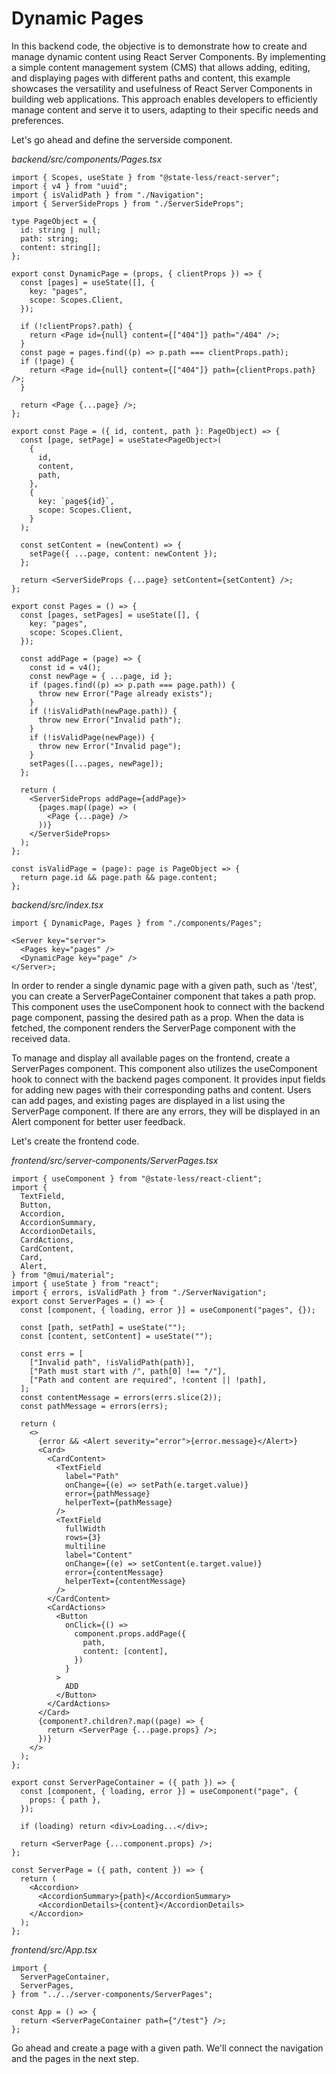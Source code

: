 # Dynamic Pages

In this backend code, the objective is to demonstrate how to create and manage dynamic content using React Server Components. By implementing a simple content management system (CMS) that allows adding, editing, and displaying pages with different paths and content, this example showcases the versatility and usefulness of React Server Components in building web applications. This approach enables developers to efficiently manage content and serve it to users, adapting to their specific needs and preferences.

Let's go ahead and define the serverside component.

_backend/src/components/Pages.tsx_

```tsx
import { Scopes, useState } from "@state-less/react-server";
import { v4 } from "uuid";
import { isValidPath } from "./Navigation";
import { ServerSideProps } from "./ServerSideProps";

type PageObject = {
  id: string | null;
  path: string;
  content: string[];
};

export const DynamicPage = (props, { clientProps }) => {
  const [pages] = useState([], {
    key: "pages",
    scope: Scopes.Client,
  });

  if (!clientProps?.path) {
    return <Page id={null} content={["404"]} path="/404" />;
  }
  const page = pages.find((p) => p.path === clientProps.path);
  if (!page) {
    return <Page id={null} content={["404"]} path={clientProps.path} />;
  }

  return <Page {...page} />;
};

export const Page = ({ id, content, path }: PageObject) => {
  const [page, setPage] = useState<PageObject>(
    {
      id,
      content,
      path,
    },
    {
      key: `page${id}`,
      scope: Scopes.Client,
    }
  );

  const setContent = (newContent) => {
    setPage({ ...page, content: newContent });
  };

  return <ServerSideProps {...page} setContent={setContent} />;
};

export const Pages = () => {
  const [pages, setPages] = useState([], {
    key: "pages",
    scope: Scopes.Client,
  });

  const addPage = (page) => {
    const id = v4();
    const newPage = { ...page, id };
    if (pages.find((p) => p.path === page.path)) {
      throw new Error("Page already exists");
    }
    if (!isValidPath(newPage.path)) {
      throw new Error("Invalid path");
    }
    if (!isValidPage(newPage)) {
      throw new Error("Invalid page");
    }
    setPages([...pages, newPage]);
  };

  return (
    <ServerSideProps addPage={addPage}>
      {pages.map((page) => (
        <Page {...page} />
      ))}
    </ServerSideProps>
  );
};

const isValidPage = (page): page is PageObject => {
  return page.id && page.path && page.content;
};
```

_backend/src/index.tsx_

```tsx
import { DynamicPage, Pages } from "./components/Pages";

<Server key="server">
  <Pages key="pages" />
  <DynamicPage key="page" />
</Server>;
```

In order to render a single dynamic page with a given path, such as '/test', you can create a ServerPageContainer component that takes a path prop. This component uses the useComponent hook to connect with the backend page component, passing the desired path as a prop. When the data is fetched, the component renders the ServerPage component with the received data.

To manage and display all available pages on the frontend, create a ServerPages component. This component also utilizes the useComponent hook to connect with the backend pages component. It provides input fields for adding new pages with their corresponding paths and content. Users can add pages, and existing pages are displayed in a list using the ServerPage component. If there are any errors, they will be displayed in an Alert component for better user feedback.

Let's create the frontend code.

_frontend/src/server-components/ServerPages.tsx_

```tsx
import { useComponent } from "@state-less/react-client";
import {
  TextField,
  Button,
  Accordion,
  AccordionSummary,
  AccordionDetails,
  CardActions,
  CardContent,
  Card,
  Alert,
} from "@mui/material";
import { useState } from "react";
import { errors, isValidPath } from "./ServerNavigation";
export const ServerPages = () => {
  const [component, { loading, error }] = useComponent("pages", {});

  const [path, setPath] = useState("");
  const [content, setContent] = useState("");

  const errs = [
    ["Invalid path", !isValidPath(path)],
    ["Path must start with /", path[0] !== "/"],
    ["Path and content are required", !content || !path],
  ];
  const contentMessage = errors(errs.slice(2));
  const pathMessage = errors(errs);

  return (
    <>
      {error && <Alert severity="error">{error.message}</Alert>}
      <Card>
        <CardContent>
          <TextField
            label="Path"
            onChange={(e) => setPath(e.target.value)}
            error={pathMessage}
            helperText={pathMessage}
          />
          <TextField
            fullWidth
            rows={3}
            multiline
            label="Content"
            onChange={(e) => setContent(e.target.value)}
            error={contentMessage}
            helperText={contentMessage}
          />
        </CardContent>
        <CardActions>
          <Button
            onClick={() =>
              component.props.addPage({
                path,
                content: [content],
              })
            }
          >
            ADD
          </Button>
        </CardActions>
      </Card>
      {component?.children?.map((page) => {
        return <ServerPage {...page.props} />;
      })}
    </>
  );
};

export const ServerPageContainer = ({ path }) => {
  const [component, { loading, error }] = useComponent("page", {
    props: { path },
  });

  if (loading) return <div>Loading...</div>;

  return <ServerPage {...component.props} />;
};

const ServerPage = ({ path, content }) => {
  return (
    <Accordion>
      <AccordionSummary>{path}</AccordionSummary>
      <AccordionDetails>{content}</AccordionDetails>
    </Accordion>
  );
};
```

_frontend/src/App.tsx_

```tsx
import {
  ServerPageContainer,
  ServerPages,
} from "../../server-components/ServerPages";

const App = () => {
  return <ServerPageContainer path={"/test"} />;
};
```

Go ahead and create a page with a given path. We'll connect the navigation and the pages in the next step.
